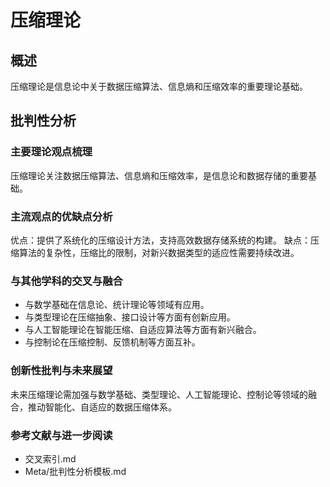 # 压缩理论

## 概述

压缩理论是信息论中关于数据压缩算法、信息熵和压缩效率的重要理论基础。

## 批判性分析

### 主要理论观点梳理

压缩理论关注数据压缩算法、信息熵和压缩效率，是信息论和数据存储的重要基础。

### 主流观点的优缺点分析

优点：提供了系统化的压缩设计方法，支持高效数据存储系统的构建。
缺点：压缩算法的复杂性，压缩比的限制，对新兴数据类型的适应性需要持续改进。

### 与其他学科的交叉与融合

- 与数学基础在信息论、统计理论等领域有应用。
- 与类型理论在压缩抽象、接口设计等方面有创新应用。
- 与人工智能理论在智能压缩、自适应算法等方面有新兴融合。
- 与控制论在压缩控制、反馈机制等方面互补。

### 创新性批判与未来展望

未来压缩理论需加强与数学基础、类型理论、人工智能理论、控制论等领域的融合，推动智能化、自适应的数据压缩体系。

### 参考文献与进一步阅读

- 交叉索引.md
- Meta/批判性分析模板.md
